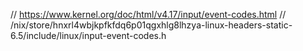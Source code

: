 // https://www.kernel.org/doc/html/v4.17/input/event-codes.html
// /nix/store/hnxrl4wbjkpfkfdq6p01qgxhlg8lhzya-linux-headers-static-6.5/include/linux/input-event-codes.h

